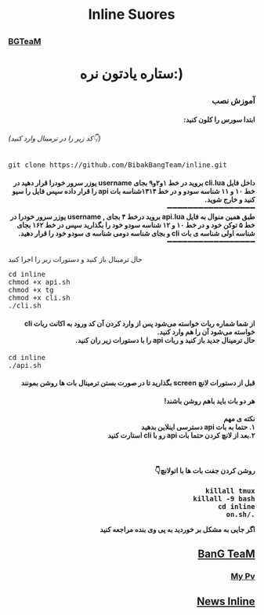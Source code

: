 <h1><p align="center"><stronge>Inline Suores</stronge>
<h3><a href="https://telegram.me/BGTeaM"> BGTeaM </a>
<h1><p align="center"><stronge>ستاره یادتون نره:)</stronge>


<h3 dir="rtl"> آموزش نصب
</h3>
<h4 dir="rtl"> ابتدا سورس را کلون کنید:</h4>
<h6>(کد زیر را در ترمینال وارد کنید👇)</h6>
<pre>
<span>git clone https://github.com/BibakBangTeam/inline.git</span>
</pre>
<h4 dir="rtl">داخل فایل cli.lua بروید
در خط ۱و۲و۹ بجای username یوزر سرور خودرا قرار دهید
در خط ۱۰ و ۱۱ شناسه سودو و
در خط  ۱۳۱۴شناسه بات api را قرار داده
سپس فایل را سیو کنید و خارج شوید.
<br>➖➖➖➖➖➖➖➖➖➖➖➖➖➖➖➖➖<br>
طبق همین منوال به فایل api.lua بروید
درخط  ۴ بجای , username یوزر سرور خودرا
در خط ۵ توکن خود و
در خط ۱۰ و ۱۲ شناسه سودو خود را بگذارید سپس
در خط ۱۶۲ بجای شناسه اولی شناسه ی بات cli و بجای شناسه دومی شناسه ی سودو خود را قرار دهید.
<br>➖➖➖➖➖➖➖➖➖➖➖➖➖➖➖➖➖<br>
</h4>حال ترمینال باز کنید و دستورات زیر را اجرا کنید
<pre>
<span>cd inline</span>
<span>chmod +x api.sh</span>
<span>chmod +x tg</span>
<span>chmod +x cli.sh</span>
<span>./cli.sh</span>
</pre>

<h4 dir="rtl">از شما شماره ربات خواسته می‌شود پس از وارد کردن آن کد ورود به اکانت ربات cli خواسته می‌شود آن را هم وارد کنید.
<br>حال ترمینال جدید باز کنید و ربات api را با دستورات زیر ران کنید.</h4>
<pre>
<span>cd inline</span>
<span>./api.sh</span>
</pre>
<h4 dir="rtl">قبل از دستورات لانچ screen بگذارید تا در صورت بستن ترمینال بات ها روشن بمونند
<h4 dir="rtl">هر دو بات باید باهم روشن باشند!
<h4 dir="rtl"> نکته ی مهم
<br>
 ۱. حتما به بات api دسترسی اینلاین بدهید
<br>
 ۲.بعد از لانچ کردن حتما بات api رو با cli استارت کنید<span/>
<br><br>
<h4 dir="rtl"><br>روشن کردن جفت بات ها با اتولانچ👇</h4>
<pre>
<span>killall tmux</span>
<span>killall -9 bash</span>
<span>cd inline</span>
<span>./on.sh</span>
</pre>
اگر جایی به مشکل بر خوردید به پی وی بنده مراجعه کنید
<br> </h4>
 <h2 dir="rtl"><a href="https://telegram.me/BanG_TeaM">BanG TeaM</a>
<br> <h3 dir="rtl">   <a href="https://telegram.me/bibak_BG">My Pv </a>
<br>
 <h2 dir="rtl"> <a href="https://telegram.me/Sudo_BanG">News Inline</a>

